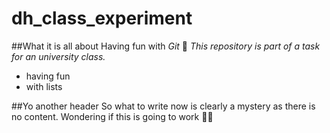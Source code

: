 # dh_class_experiment
##What it is all about
Having fun with *Git* :selfie:
*This repository is part of a task for an university class.*
- having fun
- with lists

##Yo another header
So what to write now is clearly a mystery as there is no content.
Wondering if this is going to work
:kneeling_woman:
